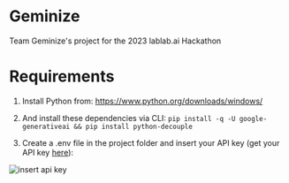 # Geminize
Team Geminize's project for the 2023 lablab.ai Hackathon

# Requirements

1. Install Python from: https://www.python.org/downloads/windows/

2. And install these dependencies via CLI:
`pip install -q -U google-generativeai && pip install python-decouple`

3. Create a .env file in the project folder and insert your API key (get your API key [here](https://makersuite.google.com/app/apikey)):

![insert api key](https://drive.google.com/uc?id=1u5IljIquutMhnLOPYnUvVc9ss5OJ5_Dd)